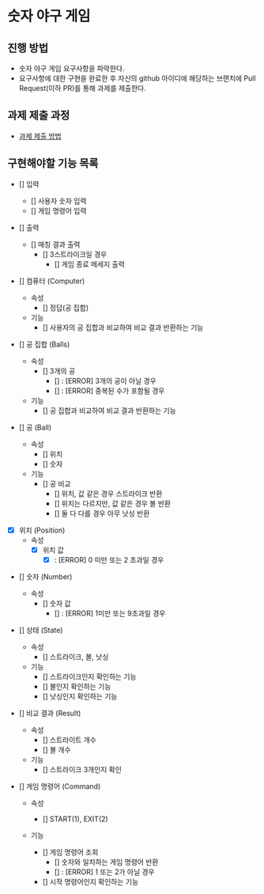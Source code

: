 # 숫자 야구 게임

## 진행 방법

* 숫자 야구 게임 요구사항을 파악한다.
* 요구사항에 대한 구현을 완료한 후 자신의 github 아이디에 해당하는 브랜치에 Pull Request(이하 PR)를 통해 과제를 제출한다.

## 과제 제출 과정

* [과제 제출 방법](https://github.com/next-step/nextstep-docs/tree/master/precourse)

## 구현해야할 기능 목록

- [] 입력
    - [] 사용자 숫자 입력
    - [] 게임 명령어 입력

- [] 출력
    - [] 매칭 결과 출력
        - [] 3스트라이크일 경우
            - [] 게임 종료 메세지 출력

- [] 컴퓨터 (Computer)
    - 속성
        - [] 정답(공 집합)
    - 기능
        - [] 사용자의 공 집합과 비교하여 비교 결과 반환하는 기능

- [] 공 집합 (Balls)
    - 속성
        - [] 3개의 공
            - [] : [ERROR] 3개의 공이 아닐 경우
            - [] : [ERROR] 중복된 수가 포함될 경우
    - 기능
        - [] 공 집합과 비교하여 비교 결과 반환하는 기능

- [] 공 (Ball)
    - 속성
        - [] 위치
        - [] 숫자
    - 기능
        - [] 공 비교
            - [] 위치, 값 같은 경우 스트라이크 반환
            - [] 위치는 다르지만, 값 같은 경우 볼 반환
            - [] 둘 다 다를 경우 아무 낫싱 반환

- [x] 위치 (Position)
    - 속성
        - [x] 위치 값
            - [x] : [ERROR] 0 미만 또는 2 초과일 경우

- [] 숫자 (Number)
    - 속성
        - [] 숫자 값
            - [] : [ERROR] 1미만 또는 9초과일 경우

- [] 상태 (State)
    - 속성
        - [] 스트라이크, 볼, 낫싱
    - 기능
        - [] 스트라이크인지 확인하는 기능
        - [] 볼인지 확인하는 기능
        - [] 낫싱인지 확인하는 기능

- [] 비교 결과 (Result)
    - 속성
        - [] 스트라이트 개수
        - [] 볼 개수
    - 기능
        - [] 스트라이크 3개인지 확인

- [] 게임 명령어 (Command)
    - 속성
        - [] START(1), EXIT(2)

    - 기능
        - [] 게임 명령어 조회
            - [] 숫자와 일치하는 게임 명령어 반환
            - [] : [ERROR] 1 또는 2가 아닐 경우
        - [] 시작 명령어인지 확인하는 기능
